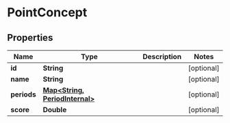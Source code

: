 
# PointConcept

## Properties
Name | Type | Description | Notes
------------ | ------------- | ------------- | -------------
**id** | **String** |  |  [optional]
**name** | **String** |  |  [optional]
**periods** | [**Map&lt;String, PeriodInternal&gt;**](PeriodInternal.md) |  |  [optional]
**score** | **Double** |  |  [optional]




